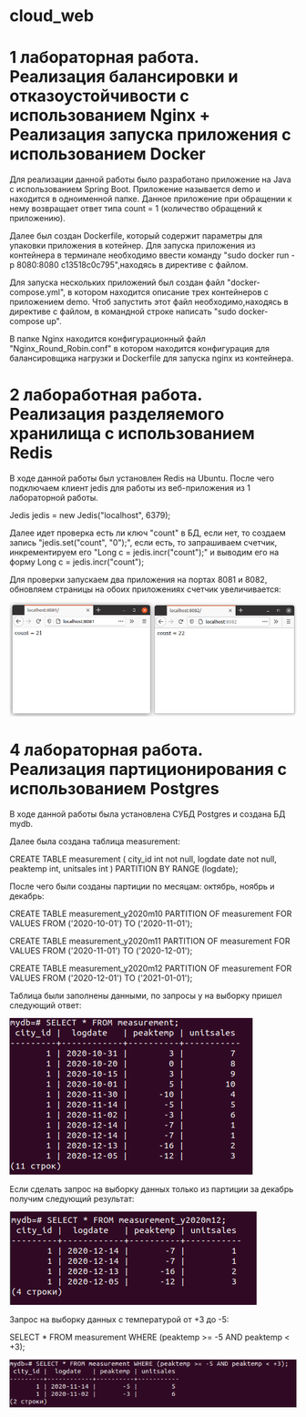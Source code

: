 # cloud_web

# 1 лабораторная работа. Реализация балансировки и отказоустойчивости с использованием Nginx + Реализация запуска приложения с использованием Docker

Для реализации данной работы было разработано приложение на Java с использованием Spring Boot. Приложение называется demo и находится в одноименной папке. Данное приложение при обращении к нему возвращает ответ типа count = 1 (количество обращений к приложению).

Далее был создан Dockerfile, который содержит параметры для упаковки приложения в котейнер. Для запуска приложения из контейнера в терминале необходимо ввести команду "sudo docker run -p 8080:8080 c13518c0c795",находясь в директиве с файлом.

Для запуска нескольких приложений был создан файл "docker-compose.yml", в котором находится описание трех контейнеров с приложением demo. Чтоб запустить этот файл необходимо,находясь в директиве с файлом, в командной строке написать "sudo docker-compose up".

В папке Nginx находится конфигурационный файл "Nginx_Round_Robin.conf" в котором находится конфигурация для балансировщика нагрузки и Dockerfile для запуска nginx из контейнера.


# 2 лабоработная работа. Реализация разделяемого хранилища с использованием Redis

В ходе данной работы был установлен Redis на Ubuntu. После чего подключаем клиент jedis для работы из веб-приложения из 1 лабораторной работы. 

Jedis jedis = new Jedis("localhost", 6379);

Далее идет проверка есть ли ключ "count" в БД, если нет, то создаем запись "jedis.set("count", "0");", если есть, то запрашиваем счетчик, инкрементируем его "Long c = jedis.incr("count");" и выводим его на форму Long c = jedis.incr("count");

Для проверки запускаем два приложения на портах 8081 и 8082, обновляем страницы на обоих приложениях счетчик увеличивается:

![](lab2/1.png)

# 4 лабораторная работа. Реализация партиционирования с использованием Postgres

В ходе данной работы была установлена СУБД Postgres и создана БД mydb.

Далее была создана таблица measurement:

CREATE TABLE measurement (
    city_id         int not null,
    logdate         date not null,
    peaktemp        int,
    unitsales       int
) PARTITION BY RANGE (logdate);

После чего были созданы партиции по месяцам: октябрь, ноябрь и декабрь:

CREATE TABLE measurement_y2020m10 PARTITION OF measurement
    FOR VALUES FROM ('2020-10-01') TO ('2020-11-01');

CREATE TABLE measurement_y2020m11 PARTITION OF measurement
    FOR VALUES FROM ('2020-11-01') TO ('2020-12-01');

CREATE TABLE measurement_y2020m12 PARTITION OF measurement
    FOR VALUES FROM ('2020-12-01') TO ('2021-01-01');

Таблица были заполнены данными, по запросы у на выборку пришел следующий ответ:

![](lab4/2.png)

Если сделать запрос на выборку данных только из партиции за декабрь получим следующий результат: 

![](lab4/3.png)

Запрос на выборку данных с температурой от +3 до -5:

SELECT * FROM measurement WHERE (peaktemp >= -5 AND peaktemp < +3);

![](lab4/4.png)
